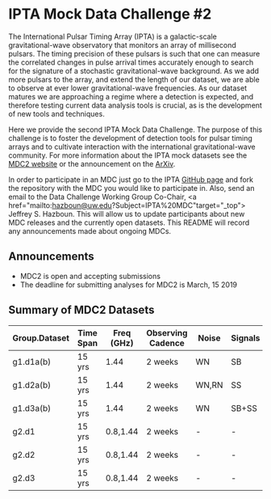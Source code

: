 # IPTA Mock Data Challenge \#2

The International Pulsar Timing Array (IPTA) is a galactic-scale gravitational-wave observatory that monitors an array of millisecond pulsars. The timing precision of these pulsars is such that one can measure the correlated changes in pulse arrival times accurately enough to search for the signature of a stochastic gravitational-wave background. As we add more pulsars to the array, and extend the length of our dataset, we are able to observe at ever lower gravitational-wave frequencies. As our dataset matures we are approaching a regime where a detection is expected, and therefore testing current data analysis tools is crucial, as is the development of new tools and techniques.

Here we provide the second IPTA Mock Data Challenge. The purpose of this challenge is to foster the development of detection tools for pulsar timing arrays and to cultivate interaction with the international gravitational-wave community. For more information about the IPTA mock datasets see the
<a href="https://ipta.github.io/mock_data_challenge/">MDC2 website</a> or the announcement on the <a href="https://ipta.github.io/mock_data_challenge/">ArXiv</a>.

In order to participate in an MDC just go to the IPTA <a href="https://github.com/ipta/">GitHub page</a> and fork the repository with the MDC you would like to participate in. Also, send an email to the Data Challenge Working Group Co-Chair,
<a href="mailto:hazboun@uw.edu?Subject=IPTA%20MDC"target="_top"> Jeffrey S. Hazboun</a>. This will allow us to update participants about new MDC releases and the currently open datasets. This README will record any announcements made about ongoing MDCs.

Announcements
-------------

  * MDC2 is open and accepting submissions
  * The deadline for submitting analyses for MDC2 is March, 15 2019

Summary of MDC2 Datasets
------------------------

|Group.Dataset   | Time Span | Freq (GHz)  | Observing Cadence |  Noise | Signals  |
|---|---|---|---|---|---|
|g1.d1a(b) | 15 yrs | 1.44  | 2 weeks | WN | SB|
|g1.d2a(b) | 15 yrs | 1.44  | 2 weeks | WN,RN | SS |
|g1.d3a(b) | 15 yrs | 1.44  | 2 weeks | WN | SB+SS|
|g2.d1 | 15 yrs | 0.8,1.44  | 2 weeks | - | - |
|g2.d2 | 15 yrs | 0.8,1.44  | 2 weeks | - | - |
|g2.d3 | 15 yrs | 0.8,1.44  | 2 weeks | - | - |
